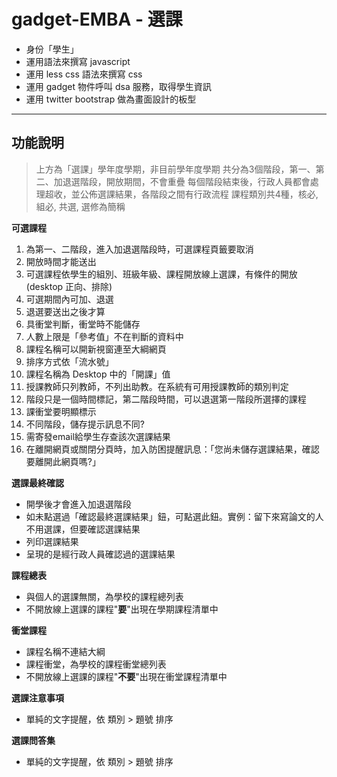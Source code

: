 gadget-EMBA - 選課
==========================

* 身份「學生」
* 運用語法來撰寫 javascript
* 運用 less css 語法來撰寫 css
* 運用 gadget 物件呼叫 dsa 服務，取得學生資訊
* 運用 twitter bootstrap 做為畫面設計的板型


----------


功能說明
-------

> 上方為「選課」學年度學期，非目前學年度學期
> 共分為3個階段，第一、第二、加退選階段，開放期間，不會重疊
> 每個階段結束後，行政人員都會處理超收，並公佈選課結果，各階段之間有行政流程
> 課程類別共4種，核必, 組必, 共選, 選修為簡稱


**可選課程**

1. 為第一、二階段，進入加退選階段時，可選課程頁籤要取消
2. 開放時間才能送出
3. 可選課程依學生的組別、班級年級、課程開放線上選課，有條件的開放(desktop 正向、排除)
4. 可選期間內可加、退選
5. 退選要送出之後才算
6. 具衝堂判斷，衝堂時不能儲存
7. 人數上限是「參考值」不在判斷的資料中
8. 課程名稱可以開新視窗連至大綱網頁
9. 排序方式依「流水號」
10. 課程名稱為 Desktop 中的「開課」值
11. 授課教師只列教師，不列出助教。在系統有可用授課教師的類別判定
12. 階段只是一個時間標記，第二階段時間，可以退選第一階段所選擇的課程
13. 課衝堂要明顯標示
14. 不同階段，儲存提示訊息不同?
15. 需寄發email給學生存查該次選課結果
16. 在離開網頁或關閉分頁時，加入防困提醒訊息：「您尚未儲存選課結果，確認要離開此網頁嗎?」

**選課最終確認**

- 開學後才會進入加退選階段
- 如未點選過「確認最終選課結果」鈕，可點選此鈕。實例：留下來寫論文的人不用選課，但要確認選課結果
- 列印選課結果
- 呈現的是經行政人員確認過的選課結果

**課程總表**

- 與個人的選課無關，為學校的課程總列表
- 不開放線上選課的課程"**要**"出現在學期課程清單中

**衝堂課程**

- 課程名稱不連結大綱
- 課程衝堂，為學校的課程衝堂總列表
- 不開放線上選課的課程"**不要**"出現在衝堂課程清單中

**選課注意事項**

- 單純的文字提醒，依 類別 > 題號 排序

**選課問答集**

- 單純的文字提醒，依 類別 > 題號 排序

